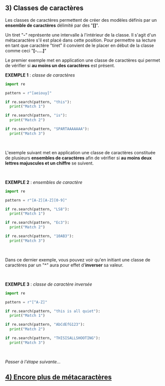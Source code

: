 ## 3) Classes de caractères
Les classes de caractères permettent de créer des modèles définis par un **ensemble de caractères** délimité par des "**[]**".

Un tiret "**-**" représente une intervalle à l'intérieur de la classe. Il s'agit d'un métacaractère s'il est placé dans cette position. Pour permettre sa lecture en tant que caractère "tiret" il convient de le placer en début de la classe comme ceci "**[-....]**"

Le premier exemple met en application une classe de caractères qui permet de vérifier si **au moins un des caractères** est présent.

**EXEMPLE 1** : *classe de caractères*

```python
import re

pattern = r"[aeiouy]"

if re.search(pattern, "this"):
  print("Match 1")

if re.search(pattern, "is"):
  print("Match 2")

if re.search(pattern, "SPARTAAAAAAA"):
  print("Match 3")
```
<br>

L'exemple suivant met en application une classe de caractères constituée de plusieurs **ensembles de caractères** afin de vérifier si **au moins deux lettres majuscules et un chiffre** se suivent.

<br>

**EXEMPLE 2** : *ensembles de caractère*

```python
import re

pattern = r"[A-Z][A-Z][0-9]"

if re.search(pattern, "LS8"):
  print("Match 1")

if re.search(pattern, "Ec3"):
  print("Match 2")

if re.search(pattern, "10AB3"):
  print("Match 3")
```
<br>

Dans ce dernier exemple, vous pouvez voir qu'en initiant une classe de caractères par un "**^**" aura pour effet d'**inverser** sa valeur.

<br>

**EXEMPLE 3** : *classe de caractère inversée*

```python
import re

pattern = r"[^A-Z]"

if re.search(pattern, "this is all quiet"):
  print("Match 1")

if re.search(pattern, "AbCdEfG123"):
  print("Match 2")

if re.search(pattern, "THISISALLSHOOTING"):
  print("Match 3")
```
<br>

*Passer à l'étape suivante...*
## [4) Encore plus de métacaractères](./regex-py-04.md)
